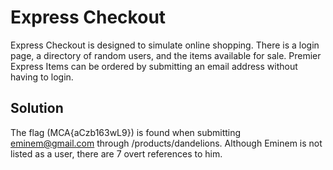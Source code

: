 # Express Checkout #
Express Checkout is designed to simulate online shopping.
There is a login page, a directory of random users, and the items available for sale.
Premier Express Items can be ordered by submitting an email address without having to login. 

## Solution ##

The flag (MCA{aCzb163wL9}) is found when submitting eminem@gmail.com through /products/dandelions.
Although Eminem is not listed as a user, there are 7 overt references to him.